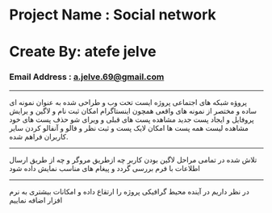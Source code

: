 #  Project Name : Social network
# Create By: atefe jelve
### Email Address : [a.jelve.69@gmail.com](a.jelve.69@gmail.com, "Email Address")
___
 پروؤه شبکه های اجتماعی پروژه ایست تحت وب و طراحی شده به عنوان نمونه ای ساده و مختصر از نمونه های واقعی همچون اینستاگرام
امکان ثبت نام و لاگین و یرایش پروفایل و ایجاد پست جدید مشاهده پست های قبلی و ویرای شو حذف پست های خود 
مشاهده لیست همه پست ها امکان لایک پست و ثبت نظر و فالو  و آنفالو کردن سایر کاربران فراهم شده.

___

 تلاش شده در تمامی مراحل لاگین بودن کاربر چه ازطریق مروگر و چه از طریق ارسال اطلاعات با فرم بررسی گردد و پیغام های مناسب نمایش داده شود 
___
 در نظر داریم در آینده محیط گرافیکی پروژه را ارتقاع داده و امکانات بیشتری به نرم افزار اضافه نماییم

